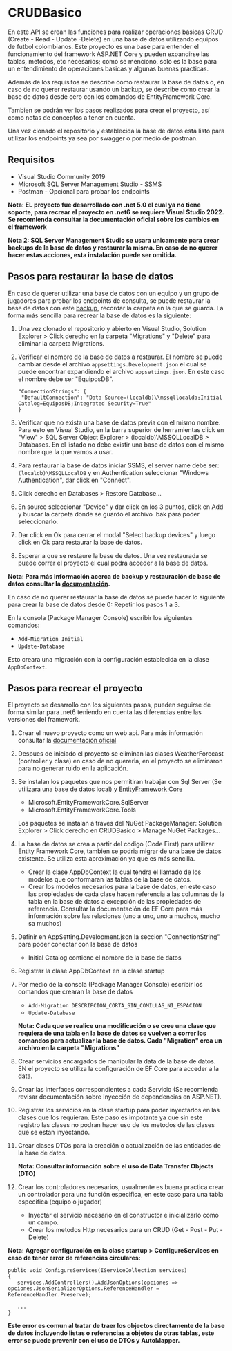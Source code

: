 # CRUDBasico
En este API se crean las funciones para realizar operaciones básicas CRUD (Create - Read - Update -Delete) en una base de datos utilizando equipos de futbol colombianos. Este proyecto es una base para entender el funcionamiento del framework ASP.NET Core y pueden expandirse las tablas, metodos, etc necesarios; como se menciono, solo es la base para un entendimiento de operaciones basicas y algunas buenas practicas.

Además de los requisitos se describe como restaurar la base de datos o, en caso de no querer restaurar usando un backup, se describe como crear la base de datos desde cero con los comandos de EntityFramework Core.

Tambien se podrán ver los pasos realizados para crear el proyecto, así como notas de conceptos a tener en cuenta.

Una vez clonado el repositorio y establecida la base de datos esta listo para utilizar los endpoints ya sea por swagger o por medio de postman.

## Requisitos
- Visual Studio Community 2019
- Microsoft SQL Server Management Studio - [SSMS](https://learn.microsoft.com/en-us/sql/ssms/download-sql-server-management-studio-ssms?view=sql-server-ver16)
- Postman - Opcional para probar los endpoints

**Nota: EL proyecto fue desarrollado con .net 5.0 el cual ya no tiene soporte, para recrear el proyecto en .net6 se requiere Visual Studio 2022. Se recomienda consultar la documentación oficial sobre los cambios en el framework**

**Nota 2: SQL Server Management Studio se usara unicamente para crear backups de la base de datos y restaurar la misma. En caso de no querer hacer estas acciones, esta instalación puede ser omitida.**

## Pasos para restaurar la base de datos
En caso de querer utilizar una base de datos con un equipo y un grupo de jugadores para probar los endpoints de consulta, se puede restaurar la base de datos con este [backup](https://mega.nz/file/5WZEnKDQ#xgclYyYV-sUvT5uzdi_jDceaDZB_vFhzPWZSyaFVZlk), recordar la carpeta en la que se guarda.
La forma más sencilla para recrear la base de datos es la siguiente:
1. Una vez clonado el repositorio y abierto en Visual Studio, Solution Explorer > Click derecho en la carpeta "Migrations" y "Delete" para eliminar la carpeta Migrations.
2. Verificar el nombre de la base de datos a restaurar. El nombre se puede cambiar desde el archivo ```appsettings.Development.json``` el cual se puede encontrar expandiendo el archivo ```appsettings.json```. En este caso el nombre debe ser "EquiposDB".

   ```
   "ConnectionStrings": {
    "DefaultConnection": "Data Source=(localdb)\\mssqllocaldb;Initial Catalog=EquiposDB;Integrated Security=True"
   }
   ```
3. Verificar que no exista una base de datos previa con el mismo nombre. Para esto en Visual Studio, en la barra superior de herramientas click en "View" > SQL Server Object Explorer > (localdb)\MSSQLLocalDB > Databases. En el listado no debe existir una base de datos con el mismo nombre que la que vamos a usar.
4. Para restaurar la base de datos iniciar SSMS, el server name debe ser: ```(localdb)\MSSQLLocalDB``` y en Authentication seleccionar "Windows Authentication", dar click en "Connect".
5. Click derecho en Databases > Restore Database...
6. En source seleccionar "Device" y dar click en los 3 puntos, click en Add y buscar la carpeta donde se guardo el archivo .bak para poder seleccionarlo.
7. Dar click en Ok para cerrar el modal "Select backup devices" y luego click en Ok para restaurar la base de datos.
8. Esperar a que se restaure la base de datos. Una vez restaurada se puede correr el proyecto el cual podra acceder a la base de datos.

**Nota: Para más información acerca de backup y restauración de base de datos consultar la [documentación](https://learn.microsoft.com/en-us/sql/relational-databases/backup-restore/quickstart-backup-restore-database?view=sql-server-ver16).**

En caso de no querer restaurar la base de datos se puede hacer lo siguiente para crear la base de datos desde 0:
Repetir los pasos 1 a 3.

En la consola (Package Manager Console) escribir los siguientes comandos:
   - ```Add-Migration Initial```
   - ```Update-Database```
   
Esto creara una migración con la configuración establecida en la clase ```AppDbContext```.

## Pasos para recrear el proyecto
El proyecto se desarrollo con los siguientes pasos, pueden seguirse de forma similar para .net6 teniendo en cuenta las diferencias entre las versiones del framework.
1. Crear el nuevo proyecto como un web api. Para más información consultar la [documentación oficial](https://learn.microsoft.com/es-es/aspnet/core/tutorials/first-web-api?view=aspnetcore-6.0&tabs=visual-studio)
2. Despues de iniciado el proyecto se eliminan las clases WeatherForecast (controller y clase) en caso de no quererla, en el proyecto se eliminaron para no generar ruido en la aplicación.
3. Se instalan los paquetes que nos permitiran trabajar con Sql Server (Se utilizara una base de datos local) y [EntityFramework Core](https://www.entityframeworktutorial.net/efcore/entity-framework-core.aspx)
   - Microsoft.EntityFrameworkCore.SqlServer
   - Microsoft.EntityFrameworkCore.Tools

   Los paquetes se instalan a traves del NuGet PackageManager: Solution Explorer > Click derecho en CRUDBasico > Manage NuGet Packages...
4. La base de datos se crea a partir del codigo (Code First) para utilizar Entity Framework Core, tambien se podria migrar de una base de datos existente. Se utiliza esta aproximación ya que es más sencilla.
   - Crear la clase AppDbContext la cual tendra el llamado de los modelos que conformaran las tablas de la base de datos.
   - Crear los modelos necesarios para la base de datos, en este caso las propiedades de cada clase hacen referencia a las columnas de la tabla en la base de datos a excepción de las propiedades de referencia. Consultar la documentación de EF Core para más información sobre las relaciones (uno a uno, uno a muchos, mucho sa muchos)
5. Definir en AppSetting.Development.json la seccion "ConnectionString" para poder conectar con la base de datos
   - Initial Catalog contiene el nombre de la base de datos
6. Registrar la clase AppDbContext en la clase startup
7. Por medio de la consola (Package Manager Console) escribir los comandos que crearan la base de datos
   - ```Add-Migration DESCRIPCION_CORTA_SIN_COMILLAS_NI_ESPACION```
   - ```Update-Database```
   
   **Nota: Cada que se realice una modificación o se cree una clase que requiera de una tabla en la base de datos se vuelven a correr los comandos para actualizar la base de datos. Cada "Migration" crea un archivo en la carpeta "Migrations"**
8. Crear servicios encargados de manipular la data de la base de datos. EN el proyecto se utiliza la configuración de EF Core para acceder a la data.
9. Crear las interfaces correspondientes a cada Servicio (Se recomienda revisar documentación sobre Inyección de dependencias en ASP.NET).
10. Registrar los servicios en la clase startup para poder inyectarlos en las clases que los requieran. Este paso es impotante ya que sin este registro las clases no podran hacer uso de los metodos de las clases que se estan inyectando.
11. Crear clases DTOs para la creación o actualización de las entidades de la base de datos.

    **Nota: Consultar información sobre el uso de Data Transfer Objects (DTO)**
12. Crear los controladores necesarios, usualmente es buena practica crear un controlador para una función especifica, en este caso para una tabla especifica (equipo o jugador)
    - Inyectar el servicio necesario en el constructor e inicializarlo como un campo.
    - Crear los metodos Http necesarios para un CRUD (Get - Post - Put - Delete)

**Nota: Agregar configuración en la clase startup > ConfigureServices en caso de tener error de referencias circulares:**

```
public void ConfigureServices(IServiceCollection services)
{
   services.AddControllers().AddJsonOptions(opciones => opciones.JsonSerializerOptions.ReferenceHandler = ReferenceHandler.Preserve);
   
   ...
}
```

**Este error es comun al tratar de traer los objectos directamente de la base de datos incluyendo listas o referencias a objetos de otras tablas, este error se puede prevenir con el uso de DTOs y AutoMapper.**

